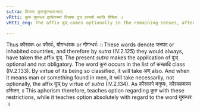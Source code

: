 ```yaml
---
sutra: विभाषा कुरुयुगन्धराभ्याम्
vRtti: कुरु युगन्धर इत्येताभ्यां विभाषा वुञ् प्रत्ययो भवति शैषिकः ॥
vRtti_eng: The affix वुञ् comes optionally in the remaining senses, after the words '_Kuru_', and '_Yugandhara_'.

---
```

Thus कौरवकः or कौरवः꣡, यौगन्धरकः or गौगन्धरः꣡ ॥ These words denote जनपद or inhabited countries, and therefore by _sutra_ (IV.2.125) they would always, have taken the affix वुञ्. The present _sutra_ makes the application of वुञ् optional and not obligatory. The word कुरु occurs in the list of कच्छादि class (IV.2.133). By virtue of its being so classified, it will take अण् also. And when it means man or something found in men, it will take necessarily, not optionally, the affix वुञ् by virtue of _sutra_ (IV.2.134). As कौरवको मनुष्यः, कौरवकमस्य हसितम् ॥ This aphorism therefore, teaches option regarding कुरु with these restrictions, while it teaches option absolutely with regard to the word युगन्धरः ॥